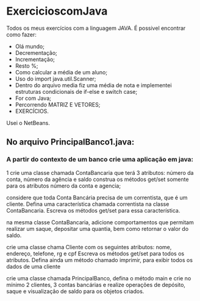 # ExercicioscomJava
Todos os meus exercícios com a linguagem JAVA.
É possivel encontrar como fazer:
* Olá mundo;
* Decrementação;
* Incrementação;
* Resto %;
* Como calcular a média de um aluno;
* Uso do import java.util.Scanner;
* Dentro do arquivo media fiz uma média de nota e implementei estruturas condicionais de if-else e switch case;
* For com Java;
* Percorrendo MATRIZ E VETORES;
* EXERCÍCIOS.

Usei o NetBeans. 


## No arquivo PrincipalBanco1.java:

### A partir do contexto de um banco crie uma aplicação em java:

1 crie uma classe chamada ContaBancaria que terá 3 atributos:
número da conta, número da agência e saldo
construa os métodos get/set somente para os atributos número da conta e agencia;


considere que toda Conta Bancária precisa de um correntista, que é um cliente. Defina uma característica chamada correntista na classe ContaBancaria. Escreva os métodos get/set para essa característica.

na mesma classe ContaBancaria, adicione comportamentos que permitam realizar um saque, depositar uma quantia, bem como retornar o valor do saldo.

crie uma classe chama Cliente com os seguintes atributos: nome, endereço, telefone, rg e cpf
Escreva os métodos get/set para todos os atributos. Defina ainda um método chamado imprimir, para exibir todos os dados de uma cliente

crie uma classe chamada PrincipalBanco, defina o método main e crie no mínimo 2 clientes, 3 contas bancárias e realize operações de depósito, saque e visualização de saldo para os objetos criados.
